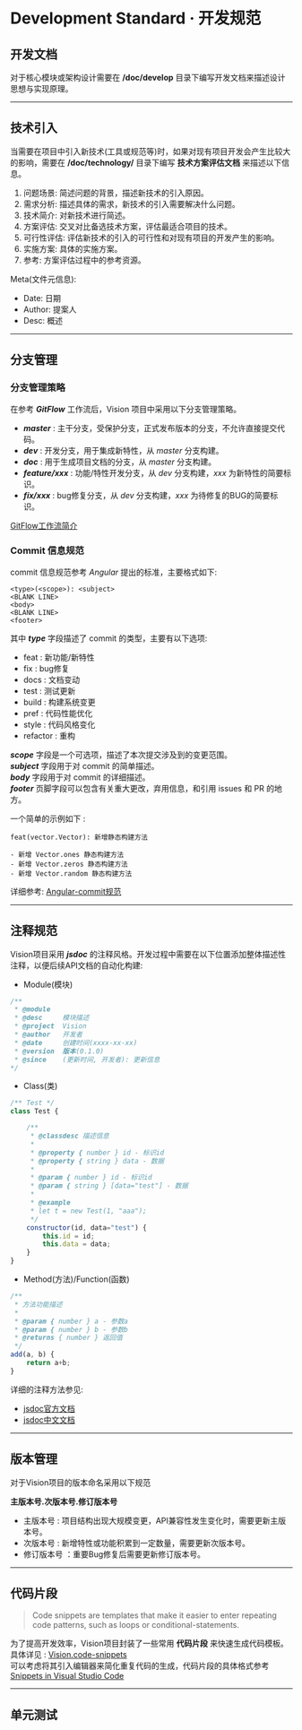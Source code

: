 # Development Standard · 开发规范

## 开发文档
对于核心模块或架构设计需要在 **/doc/develop** 目录下编写开发文档来描述设计思想与实现原理。

--------------------------------------------------
## 技术引入
当需要在项目中引入新技术(工具或规范等)时，如果对现有项目开发会产生比较大的影响，需要在 **/doc/technology/** 目录下编写 **技术方案评估文档** 来描述以下信息。
1. 问题场景: 简述问题的背景，描述新技术的引入原因。
2. 需求分析: 描述具体的需求，新技术的引入需要解决什么问题。
3. 技术简介: 对新技术进行简述。
4. 方案评估: 交叉对比备选技术方案，评估最适合项目的技术。
5. 可行性评估: 评估新技术的引入的可行性和对现有项目的开发产生的影响。
6. 实施方案: 具体的实施方案。
7. 参考: 方案评估过程中的参考资源。

Meta(文件元信息):
* Date: 日期
* Author: 提案人
* Desc: 概述

--------------------------------------------------
## 分支管理

### 分支管理策略
在参考 ***GitFlow*** 工作流后，Vision 项目中采用以下分支管理策略。
* ***master*** : 主干分支，受保护分支，正式发布版本的分支，不允许直接提交代码。
* ***dev*** : 开发分支，用于集成新特性，从 *master* 分支构建。
* ***doc*** : 用于生成项目文档的分支，从 *master* 分支构建。
* ***feature/xxx*** : 功能/特性开发分支，从 *dev* 分支构建，*xxx* 为新特性的简要标识。
* ***fix/xxx*** : bug修复分支，从 *dev* 分支构建，*xxx* 为待修复的BUG的简要标识。

[GitFlow工作流简介](https://www.git-tower.com/learn/git/ebook/cn/command-line/advanced-topics/git-flow)

### Commit 信息规范
commit 信息规范参考 *Angular* 提出的标准，主要格式如下:
```
<type>(<scope>): <subject> 
<BLANK LINE>
<body>
<BLANK LINE>
<footer>
```

其中 ***type*** 字段描述了 commit 的类型，主要有以下选项:
* feat : 新功能/新特性
* fix : bug修复
* docs : 文档变动
* test : 测试更新
* build : 构建系统变更
* pref : 代码性能优化
* style : 代码风格变化
* refactor : 重构  

***scope*** 字段是一个可选项，描述了本次提交涉及到的变更范围。  
***subject*** 字段用于对 commit 的简单描述。  
***body*** 字段用于对 commit 的详细描述。  
***footer*** 页脚字段可以包含有关重大更改，弃用信息，和引用 issues 和 PR 的地方。

一个简单的示例如下 :

```
feat(vector.Vector): 新增静态构建方法

- 新增 Vector.ones 静态构建方法
- 新增 Vector.zeros 静态构建方法
- 新增 Vector.random 静态构建方法

```

详细参考: [Angular-commit规范](https://github.com/angular/angular/blob/main/CONTRIBUTING.md#commit)

--------------------------------------------------
## 注释规范
Vision项目采用 ***jsdoc*** 的注释风格。开发过程中需要在以下位置添加整体描述性注释，以便后续API文档的自动化构建:
* Module(模块)
```js
/**
 * @module
 * @desc     模块描述
 * @project  Vision
 * @author   开发者
 * @date     创建时间(xxxx-xx-xx)
 * @version  版本(0.1.0)
 * @since    (更新时间, 开发者): 更新信息
*/
```
* Class(类)
```js
/** Test */
class Test {

    /**
     * @classdesc 描述信息
     * 
     * @property { number } id - 标识id
     * @property { string } data - 数据
     * 
     * @param { number } id - 标识id
     * @param { string } [data="test"] - 数据
     * 
     * @example
     * let t = new Test(1, "aaa");
     */
    constructor(id, data="test") {
        this.id = id;
        this.data = data;
    }
}
```
* Method(方法)/Function(函数)
```js
/**
 * 方法功能描述
 * 
 * @param { number } a - 参数a
 * @param { number } b - 参数b
 * @returns { number } 返回值
 */
add(a, b) {
    return a+b;
}
```
详细的注释方法参见:   
* [jsdoc官方文档](https://jsdoc.app/)
* [jsdoc中文文档](https://www.jsdoc.com.cn/)

--------------------------------------------------
## 版本管理
对于Vision项目的版本命名采用以下规范

**主版本号.次版本号.修订版本号**

* 主版本号 : 项目结构出现大规模变更，API兼容性发生变化时，需要更新主版本号。 
* 次版本号 : 新增特性或功能积累到一定数量，需要更新次版本号。
* 修订版本号 ：重要Bug修复后需要更新修订版本号。

--------------------------------------------------
## 代码片段 
> Code snippets are templates that make it easier to enter repeating code patterns, such as loops or conditional-statements.  

为了提高开发效率，Vision项目封装了一些常用 **代码片段** 来快速生成代码模板。
具体详见 : [Vision.code-snippets](./develop/Vision.code-snippets)  
可以考虑将其引入编辑器来简化重复代码的生成，代码片段的具体格式参考 [Snippets in Visual Studio Code](https://code.visualstudio.com/docs/editor/userdefinedsnippets)

--------------------------------------------------
## 单元测试